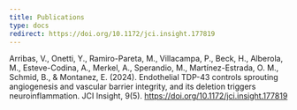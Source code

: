 ```yaml
---
title: Publications
type: docs
redirect: https://doi.org/10.1172/jci.insight.177819
---
```

Arribas, V., Onetti, Y., Ramiro-Pareta, M., Villacampa, P., Beck, H., Alberola, M., Esteve-Codina, A., Merkel, A., Sperandio, M., Martínez-Estrada, O. M., Schmid, B., & Montanez, E. (2024). Endothelial TDP-43 controls sprouting angiogenesis and vascular barrier integrity, and its deletion triggers neuroinflammation. JCI Insight, 9(5). https://doi.org/10.1172/jci.insight.177819